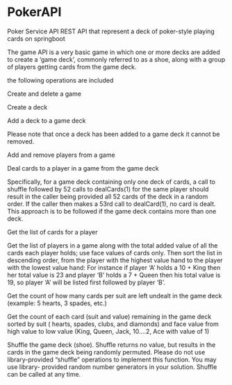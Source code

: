 # PokerAPI
Poker Service API
REST API that represent a deck of poker-style playing cards on springboot

The game API is a very basic game in which one or more decks are added to create a ‘game deck’, commonly referred to as a shoe, along with a group of players getting cards from the game deck.

the following operations are included

Create and delete a game

Create a deck

Add a deck to a game deck

Please note that once a deck has been added to a game deck it cannot be removed.

Add and remove players from a game

Deal cards to a player in a game from the game deck

Specifically, for a game deck containing only one deck of cards, a call to shuffle followed by 52 calls to dealCards(1) for the same player should result in the caller being provided all 52 cards of the deck in a random order. If the caller then makes a 53rd call to dealCard(1), no card is dealt. This approach is to be followed if the game deck contains more than one deck.

Get the list of cards for a player

Get the list of players in a game along with the total added value of all the cards each player holds; use face values of cards only. Then sort the list in descending order, from the player with the highest value hand to the player with the lowest value hand: For instance if player ‘A’ holds a 10 + King then her total value is 23 and player ‘B’ holds a 7 + Queen then his total value is 19, so player ‘A’ will be listed first followed by player ‘B’.

Get the count of how many cards per suit are left undealt in the game deck (example: 5 hearts, 3 spades, etc.)

Get the count of each card (suit and value) remaining in the game deck sorted by suit ( hearts, spades, clubs, and diamonds) and face value from high value to low value (King, Queen, Jack, 10….2, Ace with value of 1)

Shuffle the game deck (shoe). Shuffle returns no value, but results in the cards in the game deck being randomly permuted. Please do not use library-provided “shuffle” operations to implement this function. You may use library- provided random number generators in your solution. Shuffle can be called at any time.
